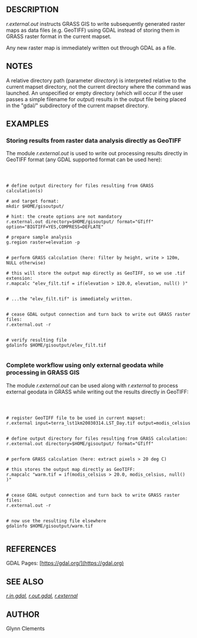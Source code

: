 
## DESCRIPTION

*r.external.out* instructs GRASS GIS to write subsequently generated
raster maps as data files (e.g. GeoTIFF) using GDAL instead of storing them
in GRASS raster format in the current mapset.

Any new raster map is immediately written out through GDAL as a file.

## NOTES

A relative directory path (parameter *directory*) is interpreted
relative to the current mapset directory, not the current directory where
the command was launched. An unspecified or empty directory (which will
occur if the user passes a simple filename for *output*) results
in the output file being placed in the "gdal/" subdirectory of the
current mapset directory.

## EXAMPLES

### Storing results from raster data analysis directly as GeoTIFF

The module *r.external.out* is used to write out processing results
directly in GeoTIFF format (any GDAL supported format can be used here):

```



# define output directory for files resulting from GRASS calculation(s)

# and target format:
mkdir $HOME/gisoutput/

# hint: the create options are not mandatory
r.external.out directory=$HOME/gisoutput/ format="GTiff" option="BIGTIFF=YES,COMPRESS=DEFLATE"

# prepare sample analysis
g.region raster=elevation -p


# perform GRASS calculation (here: filter by height, write > 120m, NULL otherwise)

# this will store the output map directly as GeoTIFF, so we use .tif extension:
r.mapcalc "elev_filt.tif = if(elevation > 120.0, elevation, null() )"


# ...the "elev_filt.tif" is immediately written.


# cease GDAL output connection and turn back to write out GRASS raster files:
r.external.out -r


# verify resulting file
gdalinfo $HOME/gisoutput/elev_filt.tif


```

### Complete workflow using only external geodata while processing in GRASS GIS

The module *r.external.out* can be used along with
*r.external* to process external geodata in GRASS
while writing out the results directly in GeoTIFF:

```



# register GeoTIFF file to be used in current mapset:
r.external input=terra_lst1km20030314.LST_Day.tif output=modis_celsius


# define output directory for files resulting from GRASS calculation:
r.external.out directory=$HOME/gisoutput/ format="GTiff"


# perform GRASS calculation (here: extract pixels > 20 deg C)

# this stores the output map directly as GeoTIFF:
r.mapcalc "warm.tif = if(modis_celsius > 20.0, modis_celsius, null() )"


# cease GDAL output connection and turn back to write GRASS raster files:
r.external.out -r


# now use the resulting file elsewhere
gdalinfo $HOME/gisoutput/warm.tif


```

## REFERENCES

GDAL Pages: [https://gdal.org/](https://gdal.org)

## SEE ALSO

*[r.in.gdal](r.in.gdal.html),
[r.out.gdal](r.out.gdal.html),
[r.external](r.external.html)*

## AUTHOR

Glynn Clements
